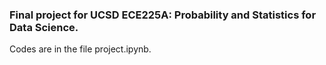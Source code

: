 ### Final project for UCSD ECE225A: Probability and Statistics for Data Science.

Codes are in the file project.ipynb.
